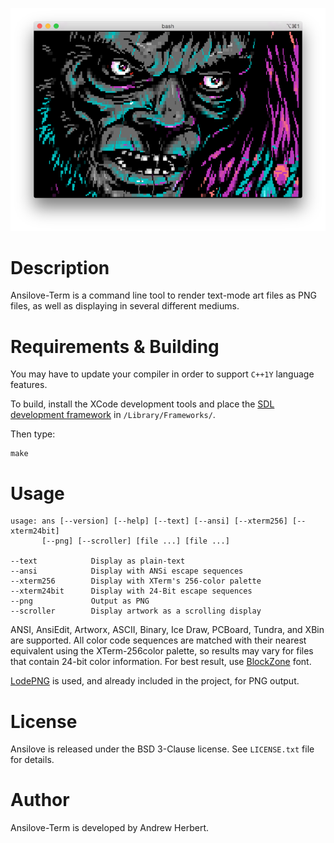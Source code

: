 ![Ansilove-Term Example](docs/ansilove-term-bellum.png)

# Description

Ansilove-Term is a command line tool to render text-mode art files as PNG files, as well as displaying in several different mediums.

# Requirements & Building

You may have to update your compiler in order to support `C++1Y` language features.

To build, install the XCode development tools and place the [SDL development framework](https://www.libsdl.org/release/SDL2-2.0.3.dmg) in `/Library/Frameworks/`.

Then type:

    make

# Usage

    usage: ans [--version] [--help] [--text] [--ansi] [--xterm256] [--xterm24bit]
           [--png] [--scroller] [file ...] [file ...]
    
    --text            Display as plain-text
    --ansi            Display with ANSi escape sequences
    --xterm256        Display with XTerm's 256-color palette
    --xterm24bit      Display with 24-Bit escape sequences
    --png             Output as PNG
    --scroller        Display artwork as a scrolling display


ANSI, AnsiEdit, Artworx, ASCII, Binary, Ice Draw, PCBoard, Tundra, and XBin are supported. All color code sequences are matched with their nearest equivalent using the XTerm-256color palette, so results may vary for files that contain 24-bit color information. For best result, use [BlockZone][1] font.

[LodePNG](https://github.com/lvandeve/lodepng) is used, and already included in the project, for PNG output.

# License

Ansilove is released under the BSD 3-Clause license. See `LICENSE.txt` file for details.

# Author

Ansilove-Term is developed by Andrew Herbert.

[1]: https://github.com/ansilove/BlockZone